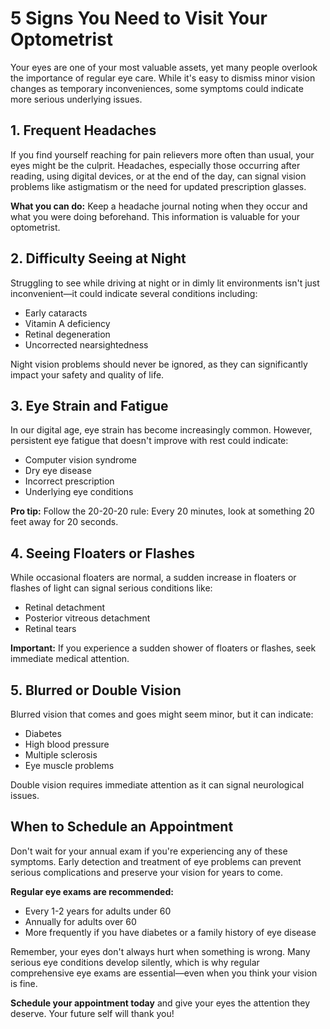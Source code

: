 # 5 Signs You Need to Visit Your Optometrist

Your eyes are one of your most valuable assets, yet many people overlook the importance of regular eye care. While it's easy to dismiss minor vision changes as temporary inconveniences, some symptoms could indicate more serious underlying issues.

## 1. Frequent Headaches

If you find yourself reaching for pain relievers more often than usual, your eyes might be the culprit. Headaches, especially those occurring after reading, using digital devices, or at the end of the day, can signal vision problems like astigmatism or the need for updated prescription glasses.

**What you can do:** Keep a headache journal noting when they occur and what you were doing beforehand. This information is valuable for your optometrist.

## 2. Difficulty Seeing at Night

Struggling to see while driving at night or in dimly lit environments isn't just inconvenient—it could indicate several conditions including:

- Early cataracts
- Vitamin A deficiency
- Retinal degeneration
- Uncorrected nearsightedness

Night vision problems should never be ignored, as they can significantly impact your safety and quality of life.

## 3. Eye Strain and Fatigue

In our digital age, eye strain has become increasingly common. However, persistent eye fatigue that doesn't improve with rest could indicate:

- Computer vision syndrome
- Dry eye disease
- Incorrect prescription
- Underlying eye conditions

**Pro tip:** Follow the 20-20-20 rule: Every 20 minutes, look at something 20 feet away for 20 seconds.

## 4. Seeing Floaters or Flashes

While occasional floaters are normal, a sudden increase in floaters or flashes of light can signal serious conditions like:

- Retinal detachment
- Posterior vitreous detachment
- Retinal tears

**Important:** If you experience a sudden shower of floaters or flashes, seek immediate medical attention.

## 5. Blurred or Double Vision

Blurred vision that comes and goes might seem minor, but it can indicate:

- Diabetes
- High blood pressure
- Multiple sclerosis
- Eye muscle problems

Double vision requires immediate attention as it can signal neurological issues.

## When to Schedule an Appointment

Don't wait for your annual exam if you're experiencing any of these symptoms. Early detection and treatment of eye problems can prevent serious complications and preserve your vision for years to come.

**Regular eye exams are recommended:**
- Every 1-2 years for adults under 60
- Annually for adults over 60
- More frequently if you have diabetes or a family history of eye disease

Remember, your eyes don't always hurt when something is wrong. Many serious eye conditions develop silently, which is why regular comprehensive eye exams are essential—even when you think your vision is fine.

**Schedule your appointment today** and give your eyes the attention they deserve. Your future self will thank you!

